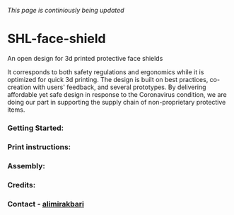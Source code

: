 *This page is continiously being updated*
# SHL-face-shield
An open design for 3d printed protective face shields

It corresponds to both safety regulations and ergonomics while it is optimized for quick 3d printing. 
The design is built on best practices, co-creation with users' feedback, and several prototypes. 
By delivering affordable yet safe design in response to the Coronavirus condition, we are doing our part in supporting the supply chain of non-proprietary protective items.

### Getting Started:
### Print instructions:
### Assembly:
### Credits:
### Contact - [alimirakbari](https://github.com/alimirakbari)

